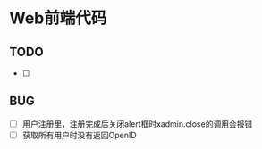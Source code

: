 # Web前端代码



## TODO

- [ ] 



## BUG

- [ ] 用户注册里，注册完成后关闭alert框时xadmin.close的调用会报错
- [ ] 获取所有用户时没有返回OpenID